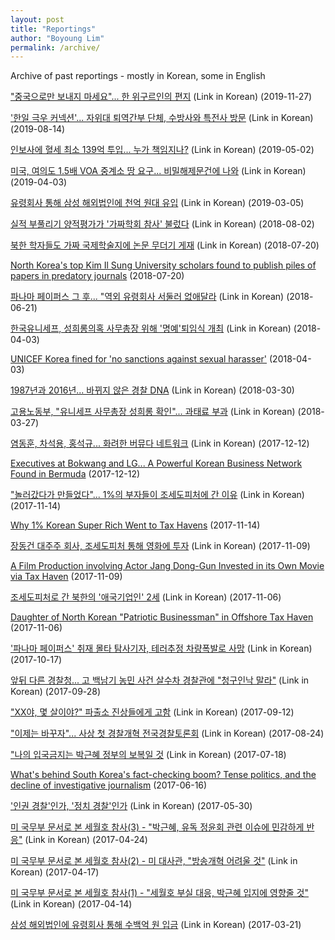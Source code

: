 ```yaml
---
layout: post
title: "Reportings"
author: "Boyoung Lim"
permalink: /archive/
---
```


Archive of past reportings - mostly in Korean, some in English



["중국으로만 보내지 마세요"... 한 위구르인의 편지](https://newstapa.org/article/ENhKa) (Link in Korean) (2019-11-27)

['한일 극우 커넥션'... 자위대 퇴역간부 단체, 수방사와 특전사 방문](https://newstapa.org/article/vYM76) (Link in Korean) (2019-08-14)

[인보사에 혈세 최소 139억 투입... 누가 책임지나?](https://newstapa.org/article/0Dx9n) (Link in Korean) (2019-05-02)

[미국, 여의도 1.5배 VOA 중계소 땅 요구... 비밀해제문건에 나와](https://newstapa.org/article/VQf8G) (Link in Korean) (2019-04-03)

[유령회사 통해 삼성 해외법인에 천억 원대 유입](https://newstapa.org/article/Fw1b-) (Link in Korean) (2019-03-05)

[실적 부풀리기 양적평가가 '가짜학회 참사' 불렀다](https://newstapa.org/article/Q94vx) (Link in Korean) (2018-08-02)

[북한 학자들도 가짜 국제학술지에 논문 무더기 게재](https://newstapa.org/article/JF6S2) (Link in Korean) (2018-07-20)

[North Korea's top Kim Il Sung University scholars found to publish piles of papers in predatory journals](https://news.kcij.org/65) (2018-07-20)

[파나마 페이퍼스 그 후... "역외 유령회사 서둘러 없애달라](https://newstapa.org/article/VxjD4) (Link in Korean) (2018-06-21)

[한국유니세프, 성희롱의혹 사무총장 위해 '명예'퇴임식 개최](https://newstapa.org/article/OY0Di) (Link in Korean) (2018-04-03)

[UNICEF Korea fined for 'no sanctions against sexual harasser'](https://news.kcij.org/61) (2018-04-03)

[1987년과 2016년... 바뀌지 않은 경찰 DNA](https://newstapa.org/article/1W2z6) (Link in Korean) (2018-03-30)

[고용노동부, "유니세프 사무총장 성희롱 확인"... 과태료 부과](https://newstapa.org/article/eOvI9) (Link in Korean) (2018-03-27)

[염동훈, 차석용, 홍석규... 화려한 버뮤다 네트워크](https://newstapa.org/article/NgSMu) (Link in Korean) (2017-12-12)

[Executives at Bokwang and LG... A Powerful Korean Business Network Found in Bermuda](https://news.kcij.org/45) (2017-12-12)

["놀러갔다가 만들었다"... 1%의 부자들이 조세도피처에 간 이유](https://newstapa.org/article/SgsE9) (Link in Korean) (2017-11-14)

[Why 1% Korean Super Rich Went to Tax Havens](https://news.kcij.org/40) (2017-11-14)

[장동건 대주주 회사, 조세도피처 통해 영화에 투자](https://newstapa.org/article/HWAse) (Link in Korean) (2017-11-09)

[A Film Production involving Actor Jang Dong-Gun Invested in its Own Movie via Tax Haven](https://news.kcij.org/37) (2017-11-09)

[조세도피처로 간 북한의 '애국기업인' 2세](https://newstapa.org/article/mvr0Y) (Link in Korean) (2017-11-06)

[Daughter of North Korean "Patriotic Businessman" in Offshore Tax Haven](https://news.kcij.org/31) (2017-11-06)

['파나마 페이퍼스' 취재 몰타 탐사기자, 테러추정 차량폭발로 사망](https://newstapa.org/article/LqQOt) (Link in Korean) (2017-10-17)

[앞뒤 다른 경찰청... 고 백남기 농민 사건 살수차 경찰관에 "청구인낙 말라"](https://newstapa.org/article/ov7Cl) (Link in Korean) (2017-09-28)

["XX야, 몇 살이야?" 파출소 진상들에게 고함](http://www.ohmynews.com/NWS_Web/View/at_pg.aspx?CNTN_CD=A0002358504) (Link in Korean) (2017-09-12)

["이제는 바꾸자"... 사상 첫 경찰개혁 전국경찰토론회](https://newstapa.org/article/ShhSb) (Link in Korean) (2017-08-24)

["나의 입국금지는 박근혜 정부의 보복일 것](https://newstapa.org/article/V2hM5) (Link in Korean) (2017-07-18)

[What's behind South Korea's fact-checking boom? Tense politics, and the decline of investigative journalism](https://www.poynter.org/fact-checking/2017/whats-behind-south-koreas-fact-checking-boom-tense-politics-and-the-decline-of-investigative-journalism/) (2017-06-16)

['인권 경찰'인가, '정치 경찰'인가](https://blog.newstapa.org/boyoung/4527) (Link in Korean) (2017-05-30)

[미 국무부 문서로 본 세월호 참사(3) - "박근혜, 유독 정윤회 관련 이슈에 민감하게 반응"](https://newstapa.org/article/Rq4iK) (Link in Korean) (2017-04-24)

[미 국무부 문서로 본 세월호 참사(2) - 미 대사관, "방송개혁 어려울 것"](https://newstapa.org/article/_wEgj) (Link in Korean) (2017-04-17)

[미 국무부 문서로 본 세월호 참사(1) - "세월호 부실 대응, 박근혜 입지에 영향줄 것"](https://newstapa.org/article/lVxSs) (Link in Korean) (2017-04-14)

[삼성 해외법인에 유령회사 통해 수백억 원 입금](https://newstapa.org/article/43dv6) (Link in Korean) (2017-03-21)


